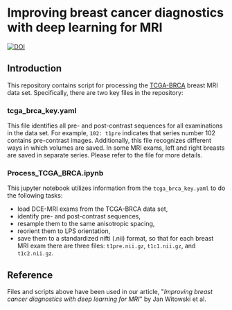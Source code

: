# Improving breast cancer diagnostics with deep learning for MRI  
[![DOI](https://zenodo.org/badge/421948410.svg)](https://zenodo.org/badge/latestdoi/421948410)

## Introduction

This repository contains script for processing the [TCGA-BRCA](https://wiki.cancerimagingarchive.net/display/Public/TCGA-BRCA) breast MRI data set. Specifically, there are two key files in the repository:

### tcga_brca_key.yaml
This file identifies all pre- and post-contrast sequences for all examinations in the data set. For example, `102: t1pre` indicates that series number 102 contains pre-contrast images. Additionally, this file recognizes different ways in which volumes are saved. In some MRI exams, left and right breasts are saved in separate series. Please refer to the file for more details.


### Process_TCGA_BRCA.ipynb
This jupyter notebook utilizes information from the `tcga_brca_key.yaml` to do the following tasks:
* load DCE-MRI exams from the TCGA-BRCA data set,
* identify pre- and post-contrast sequences,
* resample them to the same anisotropic spacing,
* reorient them to LPS orientation,
* save them to a standardized nifti (.nii) format, so that for each breast MRI exam there are three files: `t1pre.nii.gz`, `t1c1.nii.gz`, and `t1c2.nii.gz`.

## Reference
Files and scripts above have been used in our article, "_Improving breast cancer diagnostics with deep learning for MRI_" by Jan Witowski et al.

